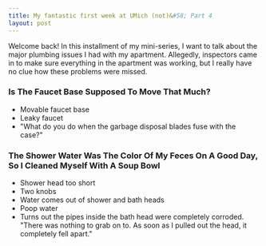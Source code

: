 ```yaml
---
title: My fantastic first week at UMich (not)&#58; Part 4
layout: post
---
```

Welcome back! In this installment of my mini-series, I want to talk about the major plumbing issues I had with my apartment. Allegedly, inspectors came in to make sure everything in the apartment was working, but I really have no clue how these problems were missed.

### Is The Faucet Base Supposed To Move That Much?
* Movable faucet base
* Leaky faucet
* "What do you do when the garbage disposal blades fuse with the case?"

### The Shower Water Was The Color Of My Feces On A Good Day, So I Cleaned Myself With A Soup Bowl
* Shower head too short
* Two knobs
* Water comes out of shower and bath heads
* Poop water
* Turns out the pipes inside the bath head were completely corroded. "There was nothing to grab on to. As soon as I pulled out the head, it completely fell apart."